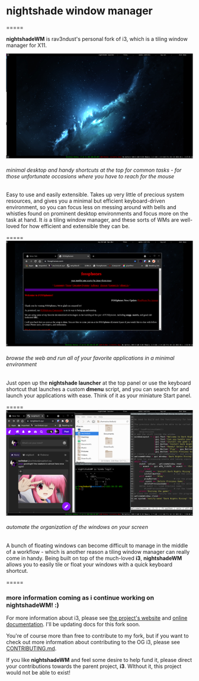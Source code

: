 # nightshade window manager
=====

**nightshadeWM** is rav3ndust's personal fork of i3, which is a tiling window manager for X11.

![nightshadeWM desktop](img/desktop.png) 
###### minimal desktop and handy shortcuts at the top for common tasks - for those unfortunate occasions where you have to reach for the mouse

Easy to use and easily extensible. Takes up very little of precious system resources, and gives you a minimal but efficient keyboard-driven environment, so you can focus less on messing around with bells and whistles found on prominent desktop environments and focus more on the task at hand. It *is* a tiling window manager, and these sorts of WMs are well-loved for how efficient and extensible they can be. 

=====
![browsing the web in nightshadeWM](img/browsingweb.png)
###### browse the web and run all of your favorite applications in a minimal environment 

Just open up the **nightshade launcher** at the top panel or use the keyboard shortcut that launches a custom **dmenu** script, and you can search for and launch your applications with ease. Think of it as your miniature Start panel. 

=====
![tiling with nightshadeWM](img/tiling.png)
###### automate the organization of the windows on your screen

A bunch of floating windows can become difficult to manage in the middle of a workflow - which is another reason a tiling window manager can really come in handy. Being built on top of the much-loved **i3**, **nightshadeWM** allows you to easily tile or float your windows with a quick keyboard shortcut. 

=====
### more information coming as i continue working on nightshadeWM! :) 

For more information about i3, please see [the project's website](https://i3wm.org/) and [online documentation](https://i3wm.org/docs/). I'll be updating docs for this fork soon. 

You're of course more than free to contribute to my fork, but if you want to check out more information about contributing to the OG i3, please see [CONTRIBUTING.md](.github/CONTRIBUTING.md).

If you like **nightshadeWM** and feel some desire to help fund it, please direct your contributions towards the parent project, **i3**. WIthout it, this project would not be able to exist! 
